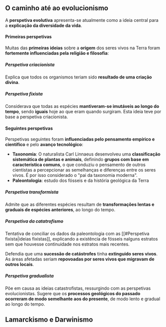 ## O caminho até ao evolucionismo
A **perspetiva evolutiva** apresenta-se atualmente como a ideia central para a **explicação da diversidade da vida**.
#### Primeiras perspetivas
Muitas das **primeiras ideias** sobre a **origem** dos seres vivos na Terra foram **fortemente influenciadas pela religião e filosofia**:
##### Perspetiva criacionista
Explica que todos os organismos teriam sido **resultado de uma criação divina**.
##### Perspetiva fixista
Considerava que todas as espécies **mantiveram-se imutáveis ao longo do tempo**, sendo **iguais** hoje ao que eram quando surgiram. Esta ideia teve por base a perspetiva criacionista.
#### Seguintes perspetivas
Perspetivas seguintes foram **influenciadas pelo pensamento empírico e científico** e pelo **avanço tecnológico**:
- **Taxonomia**: O naturalista Carl Linnaeus desenvolveu uma **classificação sistemática de plantas e animais**, definindo **grupos com base em característica comuns**, o que conduziu o pensamento de outros cientistas a percepcionar as semelhanças e diferenças entre os seres vivos. É por isso considerado o "pai da taxonomia moderna".
- **Paleontologia**: estudo dos fósseis e da história geológica da Terra

##### Perspetiva transformista
Admite que as diferentes espécies resultam de **transformações lentas e graduais de espécies anteriores**, ao longo do tempo.
##### Perspetiva da catatrofismo
Tentativa de conciliar os dados da paleontologia com as [[#Perspetiva fixista|ideias fixistas]], explicando a existência de fósseis nalguns estratos sem que houvesse continuidade nos estratos mais recentes.

Defendia que uma **sucessão de catástrofes** tinha **extinguido seres vivos**. As áreas afetadas seriam **repovoadas por seres vivos que migravam de outros locais**.
##### Perspetiva gradualista
Põe em causa as ideias catastrofistas, ressurgindo com as perspetivas evolucionistas.
Sugere que os **processos geológicos do passado ocorreram de modo semelhante aos do presente**, de modo lento e gradual ao longo do tempo.

## Lamarckismo e Darwinismo